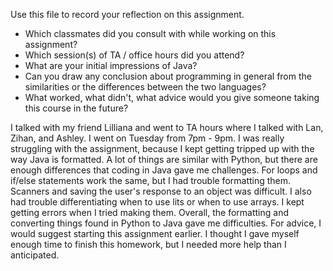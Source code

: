 Use this file to record your reflection on this assignment.

- Which classmates did you consult with while working on this assignment?
- Which session(s) of TA / office hours did you attend?
- What are your initial impressions of Java? 
- Can you draw any conclusion about programming in general from the similarities or the differences between the two languages? 
- What worked, what didn't, what advice would you give someone taking this course in the future?


I talked with my friend Lilliana and went to TA hours where I talked with Lan, Zihan, and Ashley. I went on Tuesday from 7pm - 9pm. I was really struggling with the assignment, because I kept getting tripped up with the way Java is formatted. A lot of things are similar with Python, but there are enough differences that coding in Java gave me challenges. For loops and if/else statements work the same, but I had trouble formatting them. Scanners and saving the user's response to an object was difficult. I also had trouble differentiating when to use lits or when to use arrays. I kept getting errors when I tried making them. Overall, the formatting and converting things found in Python to Java gave me difficulties. For advice, I would suggest starting this assignment earlier. I thought I gave myself enough time to finish this homework, but I needed more help than I anticipated.